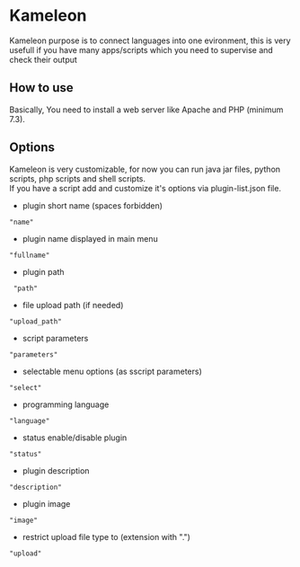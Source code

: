 # Kameleon
Kameleon purpose is to connect languages into one evironment,
this is very usefull if you have many apps/scripts which you need to supervise and check their output

## How to use
Basically, You need to install a web server like Apache and PHP (minimum 7.3).

## Options

Kameleon is very customizable, for now you can run java jar files, python scripts, php scripts and shell scripts.</br>
If you have a script add and customize it's options via plugin-list.json file.

 - plugin short name (spaces forbidden)
```
"name"
```
 - plugin name displayed in main menu
```
"fullname"
```
 - plugin path
```
 "path"
```
 - file upload path (if needed)
 ```
"upload_path"
```
 - script parameters
 ```
"parameters"
 ```
  - selectable menu options (as sscript parameters)
  ```
"select"
  ```
  - programming language
  ```
"language"
  ```
  - status enable/disable plugin
  ```
"status"
  ```
  - plugin description
  ```
"description"
  ```
   - plugin image
   ```
"image"
   ```
  - restrict upload file type to (extension with ".")
  ```
"upload"
  ```
